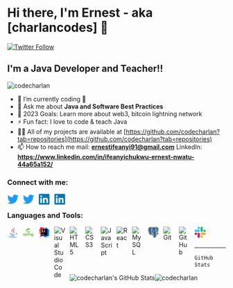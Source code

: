 # Hi there, I'm Ernest - aka [charlancodes] 👋

[![Twitter Follow](https://img.shields.io/twitter/follow/CodeCharlan?color=1DA1F2&logo=twitter&style=for-the-badge)](https://twitter.com/intent/follow?original_referer=https%3A%2F%2Fgithub.com%2FCodeCharlan&screen_name=CodeCharlan)

## I'm a Java Developer and Teacher!!
<p align="left"> <img src="https://komarev.com/ghpvc/?username=codecharlan&label=Profile%20views&color=0e75b6&style=flat" alt="codecharlan" /> </p>

- 🌱 I’m currently coding 🤣
- 💬 Ask me about **Java and Software Best Practices**
- 🥅 2023 Goals: Learn more about web3, bitcoin lightning network
- ⚡ Fun fact: I love to code & teach Java
- 👨‍💻 All of my projects are available at [https://github.com/codecharlan?tab=repositories](https://github.com/codecharlan?tab=repositories)
- 📫 How to reach me mail: **ernestifeanyi91@gmail.com**
    LinkedIn: **https://www.linkedin.com/in/ifeanyichukwu-ernest-nwatu-44a65a152/**
### Connect with me:
&nbsp;&nbsp;
[<img align="left" alt="Java" width="26px" src="https://github.com/devicons/devicon/blob/v2.15.1/icons/twitter/twitter-original.svg" style="padding-right:10px;" />](https://twitter.com/CodeCharlan#gh-light-mode-only)
[<img align="left" alt="Java" width="26px" src="https://github.com/devicons/devicon/blob/v2.15.1/icons/twitter/twitter-original.svg" style="padding-right:10px;" />](https://twitter.com/CodeCharlan#gh-dark-mode-only)
&nbsp;&nbsp;
[<img align="left" alt="Java" width="26px" src="https://github.com/devicons/devicon/blob/v2.15.1/icons/linkedin/linkedin-original.svg" style="padding-right:10px;" />](https://www.linkedin.com/in/ifeanyichukwu-ernest-nwatu-44a65a152#gh-light-mode-only)
[<img align="left" alt="Java" width="26px" src="https://github.com/devicons/devicon/blob/v2.15.1/icons/linkedin/linkedin-original.svg" style="padding-right:10px;" />](https://www.linkedin.com/in/ifeanyichukwu-ernest-nwatu-44a65a152#gh-dark-mode-only)


### Languages and Tools:
<img align="left" alt="Java" width="26px" src="https://github.com/devicons/devicon/blob/v2.15.1/icons/java/java-original.svg" style="padding-right:10px;" />
<img align="left" alt="Spring" width="26px" src="https://github.com/devicons/devicon/blob/v2.15.1/icons/spring/spring-original-wordmark.svg" style="padding-right:10px;" />
<img align="left" alt="Intelli J" width="26px" src="https://github.com/devicons/devicon/blob/v2.15.1/icons/intellij/intellij-original.svg" style="padding-right:10px;" />
<img align="left" alt="Visual Studio Code" width="26px" src="https://cdn.jsdelivr.net/gh/devicons/devicon/icons/vscode/vscode-original.svg" style="padding-right:10px;" />
<img align="left" alt="HTML5" width="26px" src="https://cdn.jsdelivr.net/gh/devicons/devicon/icons/html5/html5-original.svg" style="padding-right:10px;" />
<img align="left" alt="CSS3" width="26px" src="https://cdn.jsdelivr.net/gh/devicons/devicon/icons/css3/css3-original.svg" style="padding-right:10px;" />
<img align="left" alt="JavaScript" width="26px" src="https://cdn.jsdelivr.net/gh/devicons/devicon/icons/javascript/javascript-original.svg" style="padding-right:10px;" />
<img align="left" alt="React" width="26px" src="https://cdn.jsdelivr.net/gh/devicons/devicon/icons/react/react-original.svg" style="padding-right:10px;" />
<img align="left" alt="MySQL" width="26px" src="https://cdn.jsdelivr.net/gh/devicons/devicon/icons/mysql/mysql-original.svg" style="padding-right:10px;" />
<img align="left" alt="PostgresSQL" width="26px" src="https://github.com/devicons/devicon/blob/v2.15.1/icons/postgresql/postgresql-original.svg" style="padding-right:10px;" />
<img align="left" alt="Git" width="26px" src="https://cdn.jsdelivr.net/gh/devicons/devicon/icons/git/git-original.svg" style="padding-right:10px;" />
<img align="left" alt="GitHub" width="26px" src="https://user-images.githubusercontent.com/3369400/139448065-39a229ba-4b06-434b-bc67-616e2ed80c8f.png" style="padding-right:10px;" />
<img align="left" alt="GitHub" width="26px" src="https://github.com/devicons/devicon/blob/v2.15.1/icons/slack/slack-original.svg" style="padding-right:10px;" />
<br />
<br />

---


    GitHub Stats
<img src="https://github-readme-streak-stats.herokuapp.com/?user=codecharlan" alt="codecharlan"/>
<img align="left" alt="codecharlan's GitHub Stats" src="https://github-readme-stats.vercel.app/api?username=codecharlan&show_icons=true&hide_border=false&title_color=ff652f&icon_color=FFE400&bg_color=09131B&text_color=ffffff&border_color=0c1a25" />

  
[website]: https://codeSTACKr.com
[twitter]: https://twitter.com/CodeCharlan
[linkedin]: https://www.linkedin.com/in/ifeanyichukwu-ernest-nwatu-44a65a152/
